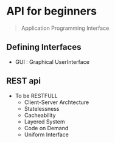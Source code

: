 # API for beginners

> Application Programming Interface

## Defining Interfaces

- GUI : Graphical UserInterface

## REST api

- To be RESTFULL
  - Client-Server Archtecture
  - Statelessness
  - Cacheability
  - Layered System
  - Code on Demand
  - Uniform Interface
